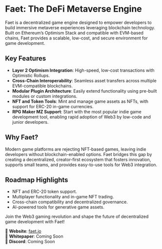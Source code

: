 # Faet: The DeFi Metaverse Engine

Faet is a decentralized game engine designed to empower developers to build immersive metaverse experiences leveraging blockchain technology. Built on Ethereum’s Optimism Stack and compatible with EVM-based chains, Faet provides a scalable, low-cost, and secure environment for game development.

## Key Features
- **Layer 2 Optimism Integration**: High-speed, low-cost transactions with Optimistic Rollups.  
- **Cross-Chain Interoperability**: Seamless asset transfers across multiple EVM-compatible blockchains.  
- **Modular Plugin Architecture**: Easily extend functionality using pre-built modules or custom integrations.  
- **NFT and Token Tools**: Mint and manage game assets as NFTs, with support for ERC-20 in-game currencies.  
- **RPG Maker MZ Support**: Start with the most popular indie game development tool, enabling rapid adoption of Web3 by low-code and junior developers.  

## Why Faet?
Modern game platforms are rejecting NFT-based games, leaving indie developers without blockchain-enabled options. Faet bridges this gap by creating a decentralized, creator-first ecosystem that fosters innovation, supports small teams, and provides easy-to-use tools for Web3 integration.

## Roadmap Highlights
- NFT and ERC-20 token support.  
- Multiplayer functionality and in-game NFT trading.  
- Cross-chain compatibility and decentralized governance.  
- AI-powered tools for generative game assets.  

Join the Web3 gaming revolution and shape the future of decentralized game development with Faet!

🔗 **Website**: [faet.io](http://www.faet.io)  
📄 **Whitepaper**: Coming Soon  
👾 **Discord**: Coming Soon  

